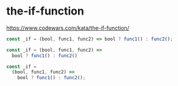 # the-if-function
https://www.codewars.com/kata/the-if-function/


```javascript
const _if = (bool, func1, func2) => bool ? func1() : func2();
```

```javascript
const _if = (bool, func1, func2) =>
  bool ? func1() : func2()
```

```javascript
const _if =
  (bool, func1, func2) =>
    bool ? func1() : func2();
```
